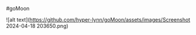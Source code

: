 #goMoon 

![alt text](https://github.com/hyper-lynn/goMoon/assets/images/Screenshot 2024-04-18 203650.png)



 
 
